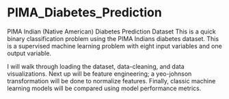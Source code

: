 # PIMA_Diabetes_Prediction
PIMA Indian (Native American) Diabetes Prediction Dataset 
This is a quick binary classification problem using the PIMA Indians diabetes dataset. This is a supervised machine learning problem with eight input variables and one output variable. 

I will walk through loading the dataset, data-cleaning, and data visualizations. Next up will be feature engineering;  a yeo-johnson transformation will be done to normalize features. Finally, classic machine learning models will be compared using model performance metrics. 
